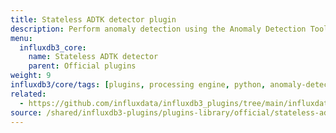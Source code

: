 ```yaml
---
title: Stateless ADTK detector plugin
description: Perform anomaly detection using the Anomaly Detection Toolkit (ADTK) without maintaining state.
menu:
  influxdb3_core:
    name: Stateless ADTK detector
    parent: Official plugins
weight: 9
influxdb3/core/tags: [plugins, processing engine, python, anomaly-detection, adtk, stateless]
related:
  - https://github.com/influxdata/influxdb3_plugins/tree/main/influxdata/stateless_adtk_detector, Stateless ADTK detector plugin on GitHub
source: /shared/influxdb3-plugins/plugins-library/official/stateless-adtk-detector.md
---
```


<!-- //SOURCE - content/shared/influxdb3-plugins/plugins-library/official/stateless-adtk-detector.md -->